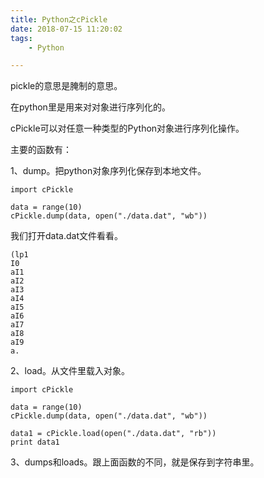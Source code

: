 ```yaml
---
title: Python之cPickle
date: 2018-07-15 11:20:02
tags:
	- Python

---
```




pickle的意思是腌制的意思。

在python里是用来对对象进行序列化的。

cPickle可以对任意一种类型的Python对象进行序列化操作。

主要的函数有：

1、dump。把python对象序列化保存到本地文件。

```
import cPickle

data = range(10)
cPickle.dump(data, open("./data.dat", "wb"))
```

我们打开data.dat文件看看。

```
(lp1
I0
aI1
aI2
aI3
aI4
aI5
aI6
aI7
aI8
aI9
a.
```

2、load。从文件里载入对象。

```
import cPickle

data = range(10)
cPickle.dump(data, open("./data.dat", "wb"))

data1 = cPickle.load(open("./data.dat", "rb"))
print data1
```

3、dumps和loads。跟上面函数的不同，就是保存到字符串里。

